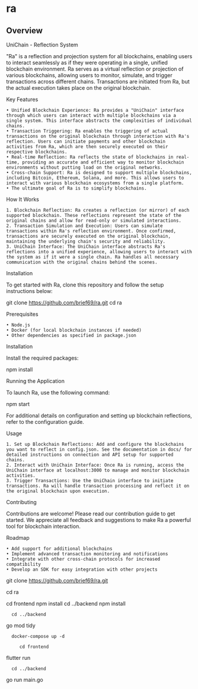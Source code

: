 # ra

 

## Overview

UniChain - Reflection System

"Ra" is a reflection and projection system for all blockchains, enabling users to interact seamlessly as if they were operating in a single, unified blockchain environment. Ra serves as a virtual reflection or projection of various blockchains, allowing users to monitor, simulate, and trigger transactions across different chains. Transactions are initiated from Ra, but the actual execution takes place on the original blockchain.

Key Features

	• Unified Blockchain Experience: Ra provides a "UniChain" interface through which users can interact with multiple blockchains via a single system. This interface abstracts the complexities of individual chains.
	• Transaction Triggering: Ra enables the triggering of actual transactions on the original blockchain through interaction with Ra's reflection. Users can initiate payments and other blockchain activities from Ra, which are then securely executed on their respective blockchains.
	• Real-time Reflection: Ra reflects the state of blockchains in real-time, providing an accurate and efficient way to monitor blockchain environments without putting load on the original networks.
	• Cross-chain Support: Ra is designed to support multiple blockchains, including Bitcoin, Ethereum, Solana, and more. This allows users to interact with various blockchain ecosystems from a single platform.
    • The ultimate goal of Ra is to simplify blockchains.

How It Works

	1. Blockchain Reflection: Ra creates a reflection (or mirror) of each supported blockchain. These reflections represent the state of the original chains and allow for read-only or simulated interactions.
	2. Transaction Simulation and Execution: Users can simulate transactions within Ra's reflection environment. Once confirmed, transactions are securely executed on the original blockchain, maintaining the underlying chain's security and reliability.
	3. UniChain Interface: The UniChain interface abstracts Ra's reflections into a unified experience, allowing users to interact with the system as if it were a single chain. Ra handles all necessary communication with the original chains behind the scenes.

Installation

To get started with Ra, clone this repository and follow the setup instructions below:

git clone https://github.com/brief69/ra.git
cd ra

Prerequisites

	• Node.js
	• Docker (for local blockchain instances if needed)
	• Other dependencies as specified in package.json

Installation

Install the required packages:

npm install

Running the Application

To launch Ra, use the following command:

npm start

For additional details on configuration and setting up blockchain reflections, refer to the configuration guide.

Usage

	1. Set up Blockchain Reflections: Add and configure the blockchains you want to reflect in config.json. See the documentation in docs/ for detailed instructions on connection and API setup for supported chains.
	2. Interact with UniChain Interface: Once Ra is running, access the UniChain interface at localhost:3000 to manage and monitor blockchain activities.
	3. Trigger Transactions: Use the UniChain interface to initiate transactions. Ra will handle transaction processing and reflect it on the original blockchain upon execution.

Contributing

Contributions are welcome! Please read our contribution guide to get started. We appreciate all feedback and suggestions to make Ra a powerful tool for blockchain interaction.

Roadmap

	• Add support for additional blockchains
	• Implement advanced transaction monitoring and notifications
	• Integrate with other cross-chain protocols for increased compatibility
	• Develop an SDK for easy integration with other projects


   git clone https://github.com/brief69/ra.git

   cd ra


   cd frontend
   npm install
   cd ../backend
   npm install

      cd ../backend
   go mod tidy

      docker-compose up -d

	     cd frontend
   flutter run

      cd ../backend
   go run main.go


